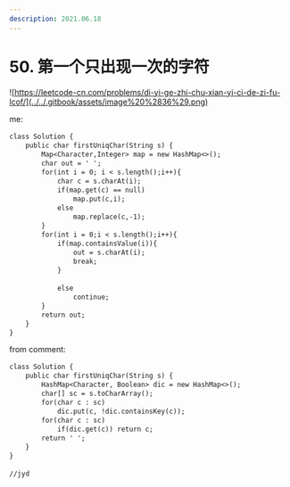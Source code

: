 ```yaml
---
description: 2021.06.18
---
```


# 50. 第一个只出现一次的字符

![https://leetcode-cn.com/problems/di-yi-ge-zhi-chu-xian-yi-ci-de-zi-fu-lcof/](../../.gitbook/assets/image%20%2836%29.png)

me:

```text
class Solution {
    public char firstUniqChar(String s) {
        Map<Character,Integer> map = new HashMap<>();
        char out = ' ';
        for(int i = 0; i < s.length();i++){
            char c = s.charAt(i);
            if(map.get(c) == null)
                map.put(c,i);
            else
                map.replace(c,-1);
        }
        for(int i = 0;i < s.length();i++){
            if(map.containsValue(i)){
                out = s.charAt(i);
                break;
            }
                
            else
                continue;
        }
        return out;
    }
}
```

from comment:

```text
class Solution {
    public char firstUniqChar(String s) {
        HashMap<Character, Boolean> dic = new HashMap<>();
        char[] sc = s.toCharArray();
        for(char c : sc)
            dic.put(c, !dic.containsKey(c));
        for(char c : sc)
            if(dic.get(c)) return c;
        return ' ';
    }
}

//jyd


```

